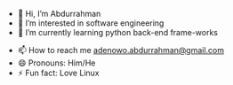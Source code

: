 - 👋 Hi, I’m Abdurrahman
- 👀 I’m interested in software engineering
- 🌱 I’m currently learning python back-end frame-works
<!-- 💞️ I’m looking to collaborate on ... -->
- 📫 How to reach me adenowo.abdurrahman@gmail.com
- 😄 Pronouns: Him/He
- ⚡ Fun fact: Love Linux

<!---
Ade06AA/Ade06AA is a ✨ special ✨ repository because its `README.md` (this file) appears on your GitHub profile.
You can click the Preview link to take a look at your changes.
--->
